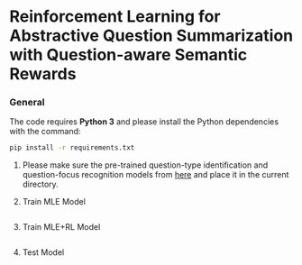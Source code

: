 # Reinforcement Learning for Abstractive Question Summarization with Question-aware Semantic Rewards


### General 
The code requires **Python 3** and please install the Python dependencies with the command:
```bash
pip install -r requirements.txt
```

1. Please make sure the pre-trained question-type identification and question-focus recognition models from [here](https://drive.google.com/drive/folders/1ePtuMPR20rZSgZbarSnno4-sqazLJVn0?usp=sharing) and 
    place it in the current directory.
2. Train MLE Model
    ```
    ```

3. Train MLE+RL Model
    ```
    ```

4. Test Model
    ```
    ```
